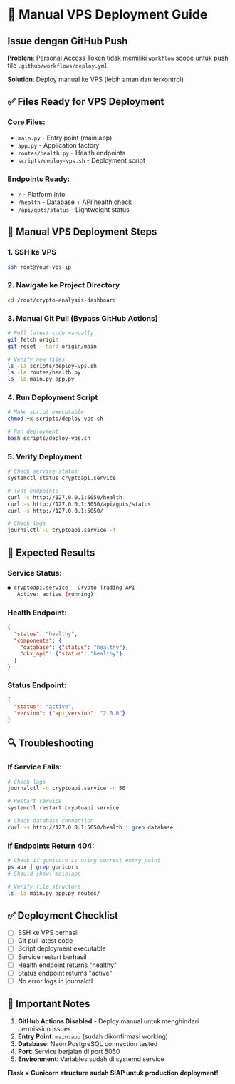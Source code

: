 # 🚀 Manual VPS Deployment Guide

## Issue dengan GitHub Push
**Problem**: Personal Access Token tidak memiliki `workflow` scope untuk push file `.github/workflows/deploy.yml`

**Solution**: Deploy manual ke VPS (lebih aman dan terkontrol)

## ✅ Files Ready for VPS Deployment

### Core Files:
- `main.py` - Entry point (main:app)
- `app.py` - Application factory
- `routes/health.py` - Health endpoints  
- `scripts/deploy-vps.sh` - Deployment script

### Endpoints Ready:
- `/` - Platform info
- `/health` - Database + API health check
- `/api/gpts/status` - Lightweight status

## 🔧 Manual VPS Deployment Steps

### 1. SSH ke VPS
```bash
ssh root@your-vps-ip
```

### 2. Navigate ke Project Directory
```bash
cd /root/crypto-analysis-dashboard
```

### 3. Manual Git Pull (Bypass GitHub Actions)
```bash
# Pull latest code manually
git fetch origin
git reset --hard origin/main

# Verify new files
ls -la scripts/deploy-vps.sh
ls -la routes/health.py
ls -la main.py app.py
```

### 4. Run Deployment Script
```bash
# Make script executable
chmod +x scripts/deploy-vps.sh

# Run deployment
bash scripts/deploy-vps.sh
```

### 5. Verify Deployment
```bash
# Check service status
systemctl status cryptoapi.service

# Test endpoints
curl -s http://127.0.0.1:5050/health
curl -s http://127.0.0.1:5050/api/gpts/status
curl -s http://127.0.0.1:5050/

# Check logs
journalctl -u cryptoapi.service -f
```

## 🎯 Expected Results

### Service Status:
```bash
● cryptoapi.service - Crypto Trading API
   Active: active (running)
```

### Health Endpoint:
```json
{
  "status": "healthy",
  "components": {
    "database": {"status": "healthy"},
    "okx_api": {"status": "healthy"}
  }
}
```

### Status Endpoint:
```json
{
  "status": "active",
  "version": {"api_version": "2.0.0"}
}
```

## 🔍 Troubleshooting

### If Service Fails:
```bash
# Check logs
journalctl -u cryptoapi.service -n 50

# Restart service
systemctl restart cryptoapi.service

# Check database connection
curl -s http://127.0.0.1:5050/health | grep database
```

### If Endpoints Return 404:
```bash
# Check if gunicorn is using correct entry point
ps aux | grep gunicorn
# Should show: main:app

# Verify file structure
ls -la main.py app.py routes/
```

## ✅ Deployment Checklist

- [ ] SSH ke VPS berhasil
- [ ] Git pull latest code
- [ ] Script deployment executable
- [ ] Service restart berhasil  
- [ ] Health endpoint returns "healthy"
- [ ] Status endpoint returns "active"
- [ ] No error logs in journalctl

## 🚨 Important Notes

1. **GitHub Actions Disabled** - Deploy manual untuk menghindari permission issues
2. **Entry Point**: `main:app` (sudah dikonfirmasi working)
3. **Database**: Neon PostgreSQL connection tested
4. **Port**: Service berjalan di port 5050
5. **Environment**: Variables sudah di systemd service

**Flask + Gunicorn structure sudah SIAP untuk production deployment!**